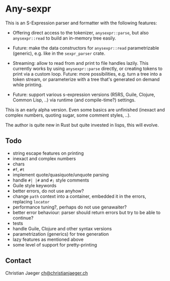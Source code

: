 # Any-sexpr

This is an S-Expression parser and formatter with the following features:

* Offering direct access to the tokenizer, `anysexpr::parse`, but also
  `anysexpr::read` to build an in-memory tree easily.

* Future: make the data constructors for `anysexpr::read`
  parametrizable (generic), e.g. like in the `sexpr_parser` crate.

* Streaming: allow to read from and print to file handles lazily. This
  currently works by using `anysexpr::parse` directly, or creating
  tokens to print via a custom loop. Future: more possibilities,
  e.g. turn a tree into a token stream, or parameterize with a tree
  that's generated on demand while printing.

* Future: support various s-expression versions (R5RS, Guile, Clojure,
  Common Lisp, ..) via runtime (and compile-time?) settings.

This is an early alpha version. Even some basics are unfinished
(inexact and complex numbers, quoting sugar, some comment styles, ..).

The author is quite new in Rust but quite invested in lisps, this
will evolve.

## Todo

* string escape features on printing
* inexact and complex numbers
* chars
* `#f`, `#t`
* implement quote/quasiquote/unquote parsing
* handle `#| |#` and `#;` style comments
* Guile style keywords
* better errors, do not use anyhow?
* change `path` context into a container, embedded it in the
  errors, replacing `locator`
* performance tuning?, perhaps do not use genawaiter?
* better error behaviour: parser should return errors but try to be
  able to continue?
* tests
* handle Guile, Clojure and other syntax versions
* parametrization (generics) for tree generation
* lazy features as mentioned above
* some level of support for pretty-printing

## Contact

Christian Jaeger <ch@christianjaeger.ch>

